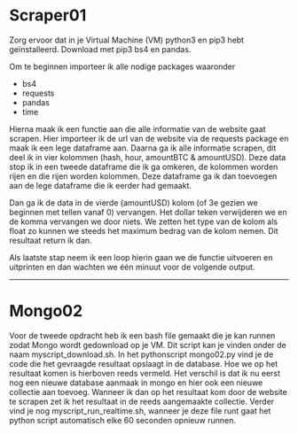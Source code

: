 # Scraper01

Zorg ervoor dat in je Virtual Machine (VM) python3 en pip3 hebt geïnstalleerd. 
Download met pip3 bs4 en pandas. 

Om te beginnen importeer ik alle nodige packages waaronder
- bs4 
- requests
- pandas
- time

Hierna maak ik een functie aan die alle informatie van de website gaat scrapen.
Hier importeer ik de url van de website via de requests package en maak ik een lege dataframe aan.
Daarna ga ik alle informatie scrapen, dit deel ik in vier kolommen (hash, hour, amountBTC & amountUSD). 
Deze data stop ik in een tweede dataframe die ik ga omkeren, de kolommen worden rijen en die rijen worden kolommen. Deze dataframe ga ik dan toevoegen aan de lege dataframe die ik eerder had gemaakt. 

Dan ga ik de data in de vierde (amountUSD) kolom (of 3e gezien we beginnen met tellen vanaf 0) vervangen. Het dollar teken verwijderen we en de komma vervangen we door niets. We zetten het type van de kolom als float zo kunnen we steeds het maximum bedrag van de kolom nemen. Dit resultaat return ik dan. 

Als laatste stap neem ik een loop hierin gaan we de functie uitvoeren en uitprinten en dan wachten we één minuut voor de volgende output. 

-----------------------------------------------------------------------------------------------------------------------------------------------------------------------------------

# Mongo02

Voor de tweede opdracht heb ik een bash file gemaakt die je kan runnen zodat Mongo wordt gedownload op je VM. Dit script kan je vinden onder de naam myscript_download.sh. In het pythonscript mongo02.py vind je de code die het gevraagde resultaat opslaagt in de database. Hoe we op het resultaat komen is hierboven reeds vermeld. Het verschil is dat ik nu eerst nog een nieuwe database aanmaak in mongo en hier ook een nieuwe collectie aan toevoeg. Wanneer ik dan op het resultaat kom door de website te scrapen zet ik het resultaat in de reeds aangemaakte collectie. Verder vind je nog myscript_run_realtime.sh, wanneer je deze file runt gaat het python script automatisch elke 60 seconden opnieuw runnen.
